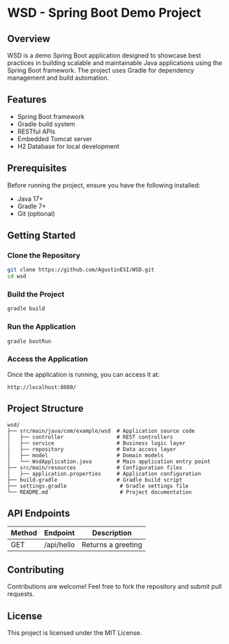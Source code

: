 # WSD - Spring Boot Demo Project

## Overview

WSD is a demo Spring Boot application designed to showcase best practices in building scalable and maintainable Java applications using the Spring Boot framework. The project uses Gradle for dependency management and build automation.

## Features

- Spring Boot framework
- Gradle build system
- RESTful APIs
- Embedded Tomcat server
- H2 Database for local development

## Prerequisites

Before running the project, ensure you have the following installed:

- Java 17+
- Gradle 7+
- Git (optional)

## Getting Started

### Clone the Repository

```sh
git clone https://github.com/AgustinESI/WSD.git
cd wsd
```

### Build the Project

```sh
gradle build
```

### Run the Application

```sh
gradle bootRun
```

### Access the Application

Once the application is running, you can access it at:

```
http://localhost:8080/
```

## Project Structure

```
wsd/
├── src/main/java/com/example/wsd  # Application source code
│   ├── controller                 # REST controllers
│   ├── service                    # Business logic layer
│   ├── repository                 # Data access layer
│   ├── model                      # Domain models
│   └── WsdApplication.java        # Main application entry point
├── src/main/resources             # Configuration files
│   ├── application.properties     # Application configuration
├── build.gradle                   # Gradle build script
├── settings.gradle                 # Gradle settings file
└── README.md                       # Project documentation
```

## API Endpoints

| Method | Endpoint   | Description        |
| ------ | ---------- | ------------------ |
| GET    | /api/hello | Returns a greeting |

## Contributing

Contributions are welcome! Feel free to fork the repository and submit pull requests.

## License

This project is licensed under the MIT License.
